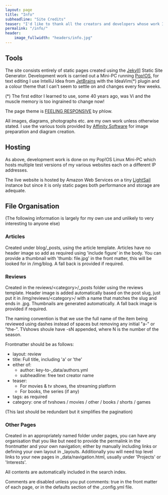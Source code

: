 ```yaml
---
layout: page
title: "Info"
subheadline: "Site Credits"
teaser: "I'd like to thank all the creators and developers whose work I'm building on here."
permalink: "/info/"
header:
    image_fullwidth: "headers/info.jpg"
---
```


## Tools

The site consists entirely of static pages created using the [Jekyll][1]] Static Site Generator. Development
work is carried out a Mini-PC running [Pop!OS][2], for text editing I use IntelliJ Idea from [JetBrains][3]
with the IdeaVim(*) plugin and a colour theme that I can't seem to settle on and changes every few weeks.

(*) The first editor I learned to use, some 40 years ago, was Vi and the muscle memory is too ingrained to change now!

The page theme is [FEELING RESPONSIVE][4] by phlow.

All images, diagrams, photographs etc. are my own work unless otherwise stated. I use the various tools provided by
[Affinity Software][5] for image preparation and diagram creation.

## Hosting

As above, development work is done on my Pop!OS Linux Mini-PC which hosts multiple test versions of 
my various websites each on a different IP addresses.

The live website is hosted by Amazon Web Services on a tiny [LightSail][6] instance but since it is only
static pages both performance and storage are adequate.

## File Organisation

(The following information is largely for my own use and unlikely to very interesting to anyone else)

### Articles

Created under blog/_posts, using the article template. Articles have no header image
so add as required using 'include figure' in the body. You can provide a thumbnail
with 'thumb: file.jpg' in the front matter, this will be looked for in /img/blog.
A fall back is provided if required.

### Reviews

Created in the reviews/&lt;category&gt;/_posts folder using the reviews template. Header
image is added automatically based on the post slug, just put it in /img/reviews/&lt;category&gt;/
with a name that matches the slug and ends in .jpg. Thumbnails are generated automatically. A fall back
image is provided if required.

The naming convention is that we use the full name of the item being reviewed using dashes instead
of spaces but removing any initial "a-" or "the-". TVshows shoule have -sN appended, where N is the
number of the season.

Frontmatter should be as follows:

- layout: review
- title: Full title, including 'a' or 'the'
- either of:
  - author: key-to-_data/authors.yml
  - subheadline: free text creator name
- teaser:
  - For movies & tv shows, the streaming platform
  - For books, the series (if any)
- tags: as required
- category: one of tvshows / movies / other / books / shorts / games

(This last should be redundant but it simplifies the pagination)

### Other Pages

Created in an appropriately named folder under pages, you can have any
organisation that you like but need to provide the permalink
in the frontmatter and your own navigation;
either by manually including links or defining your own
layout in _layouts. Additionally you will need top level
links to your new pages in _data/navigation.html, usually
under 'Projects' or 'Interests'.

All contents are automatically included in the search index.

Comments are disabled unless you put comments: true in the
front matter of each page, or in the defaults section of
the _config.yml file.






 [1]: http://jekyllrb.com/
 [2]: https://pop.system76.com/
 [3]: https://www.jetbrains.com/
 [4]: http://phlow.github.io/feeling-responsive/
 [5]: https://affinity.serif.com/
 [6]: https://aws.amazon.com/lightsail/